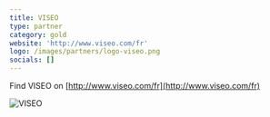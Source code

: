 ```yaml
---
title: VISEO
type: partner
category: gold
website: 'http://www.viseo.com/fr'
logo: /images/partners/logo-viseo.png
socials: []
---
```


Find VISEO on [http://www.viseo.com/fr](http://www.viseo.com/fr)

![VISEO](/images/partners/logo-viseo.png)

